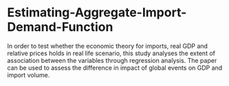 # Estimating-Aggregate-Import-Demand-Function
In order to test whether the economic theory for imports, real GDP and relative prices holds in real life scenario, this study analyses the extent of association between the variables through regression analysis. The paper can be used to assess the difference in impact of global events on GDP and import volume.
